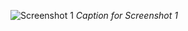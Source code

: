 ![Screenshot 1]([https://github.com/your-username/your-repo/raw/main/path/to/screenshot1.png](https://github.com/jscproductions/FinalProject/blob/main/Screenshots/WhatsApp%20Image%202023-09-13%20at%204.39.14%20PM%20(1).jpeg)https://github.com/jscproductions/FinalProject/blob/main/Screenshots/WhatsApp%20Image%202023-09-13%20at%204.39.14%20PM%20(1).jpeg)
*Caption for Screenshot 1*

